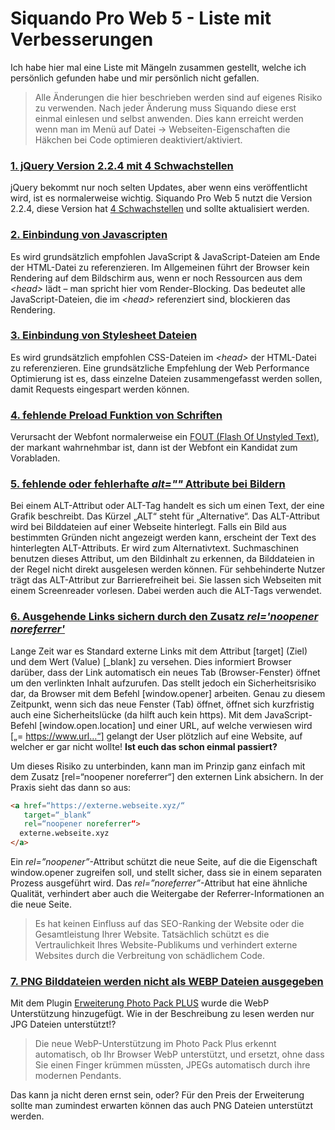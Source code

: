 # Siquando Pro Web 5 - Liste mit Verbesserungen

Ich habe hier mal eine Liste mit Mängeln zusammen gestellt, welche ich persönlich gefunden habe und mir persönlich nicht
gefallen.

> Alle Änderungen die hier beschrieben werden sind auf eigenes Risiko zu verwenden. Nach jeder Änderung muss Siquando diese erst einmal einlesen und selbst anwenden.
> Dies kann erreicht werden wenn man im Menü auf Datei -> Webseiten-Eigenschaften die Häkchen bei Code optimieren deaktiviert/aktiviert.

### [1. jQuery Version 2.2.4 mit 4 Schwachstellen](1.jQuery)

jQuery bekommt nur noch selten Updates, aber wenn eins veröffentlicht wird, ist es normalerweise wichtig. Siquando Pro
Web 5 nutzt die Version 2.2.4, diese Version hat [4 Schwachstellen](https://snyk.io/test/npm/jquery/2.2.4) und sollte
aktualisiert werden.

### [2. Einbindung von Javascripten](2.js.files)

Es wird grundsätzlich empfohlen JavaScript & JavaScript-Dateien am Ende der HTML-Datei zu referenzieren. Im Allgemeinen
führt der Browser kein Rendering auf dem Bildschirm aus, wenn er noch Ressourcen aus dem _&lt;head&gt;_ lädt – man
spricht hier vom Render-Blocking. Das bedeutet alle JavaScript-Dateien, die im _&lt;head&gt;_ referenziert sind,
blockieren das Rendering.

### [3. Einbindung von Stylesheet Dateien](3.css.files)

Es wird grundsätzlich empfohlen CSS-Dateien im _&lt;head&gt;_ der HTML-Datei zu referenzieren. Eine grundsätzliche
Empfehlung der Web Performance Optimierung ist es, dass einzelne Dateien zusammengefasst werden sollen, damit Requests
eingespart werden können.

### [4. fehlende Preload Funktion von Schriften](4.preload.fonts)

Verursacht der Webfont normalerweise ein [FOUT (Flash Of Unstyled Text)](https://kulturbanause.de/faq/fout/ "kulturnanause.de"), der
markant wahrnehmbar ist, dann ist der Webfont ein Kandidat zum Vorabladen.

### [5. fehlende oder fehlerhafte _alt=""_ Attribute bei Bildern](5.alt.attribute.images)

Bei einem ALT-Attribut oder ALT-Tag handelt es sich um einen Text, der eine Grafik beschreibt. Das Kürzel „ALT“ steht
für „Alternative“. Das ALT-Attribut wird bei Bilddateien auf einer Webseite hinterlegt. Falls ein Bild aus bestimmten
Gründen nicht angezeigt werden kann, erscheint der Text des hinterlegten ALT-Attributs. Er wird zum Alternativtext.
Suchmaschinen benutzen dieses Attribut, um den Bildinhalt zu erkennen, da Bilddateien in der Regel nicht direkt
ausgelesen werden können. Für sehbehinderte Nutzer trägt das ALT-Attribut zur Barrierefreiheit bei. Sie lassen sich
Webseiten mit einem Screenreader vorlesen. Dabei werden auch die ALT-Tags verwendet.

### [6. Ausgehende Links sichern durch den Zusatz _rel='noopener noreferrer'_](6.rel.attribute.externallinks)

Lange Zeit war es Standard externe Links mit dem Attribut [target] (Ziel) und dem Wert (Value) [_blank] zu versehen. Dies informiert Browser darüber, dass der Link automatisch ein neues Tab (Browser-Fenster) öffnet um den verlinkten Inhalt aufzurufen. Das stellt jedoch ein Sicherheitsrisiko dar, da Browser mit dem Befehl [window.opener] arbeiten. Genau zu diesem Zeitpunkt, wenn sich das neue Fenster (Tab) öffnet, öffnet sich kurzfristig auch eine Sicherheitslücke (da hilft auch kein https). Mit dem JavaScript-Befehl [window.open.location] und einer URL, auf welche verwiesen wird [„= https://www.url…“] gelangt der User plötzlich auf eine Website, auf welcher er gar nicht wollte! **Ist euch das schon einmal passiert?**

Um dieses Risiko zu unterbinden, kann man im Prinzip ganz einfach mit dem Zusatz [rel=“noopener noreferrer“] den externen Link absichern. In der Praxis sieht das dann so aus:
```html
<a href=“https://externe.webseite.xyz/“
   target=“_blank“
   rel=“noopener noreferrer“>
  externe.webseite.xyz
</a>
```
Ein _rel=”noopener”_-Attribut schützt die neue Seite, auf die die Eigenschaft window.opener zugreifen soll, und stellt sicher, dass sie in einem separaten Prozess ausgeführt wird.
Das _rel=”noreferrer”_-Attribut hat eine ähnliche Qualität, verhindert aber auch die Weitergabe der Referrer-Informationen an die neue Seite.
> Es hat keinen Einfluss auf das SEO-Ranking der Website oder die Gesamtleistung Ihrer Website. Tatsächlich schützt es die Vertraulichkeit Ihres Website-Publikums und verhindert externe Websites durch die Verbreitung von schädlichem Code.

### [7. PNG Bilddateien werden nicht als WEBP Dateien ausgegeben](7.no.png.to.webp)

Mit dem Plugin [Erweiterung Photo Pack PLUS](https://www.siquando.de/pro-web/erweiterungen/photo-pack/) wurde die WebP Unterstützung hinzugefügt. Wie in der Beschreibung zu lesen werden nur JPG Dateien unterstützt!?

> Die neue WebP-Unterstützung im Photo Pack Plus erkennt automatisch, ob Ihr Browser WebP unterstützt, und ersetzt, ohne dass Sie einen Finger krümmen müssten, JPEGs automatisch durch ihre modernen Pendants.

Das kann ja nicht deren ernst sein, oder? Für den Preis der Erweiterung sollte man zumindest erwarten können das auch PNG Dateien unterstützt werden.
